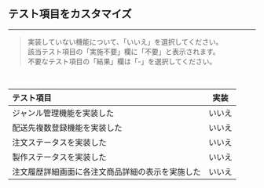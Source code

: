 <h2>テスト項目をカスタマイズ</h2>

- - - -
>  実装していない機能について、「いいえ」を選択してください。	
該当テスト項目の「実施不要」欄に「不要」と表示されます。	
不要なテスト項目の「結果」欄は「-」を選択してください。	

<br>

| テスト項目                       | 実装 |
| :----------------------------------------------- | :-----: |
| ジャンル管理機能を実装した                       | いいえ |
| 配送先複数登録機能を実装した                     | いいえ |
| 注文ステータスを実装した                         | いいえ |
| 製作ステータスを実装した                         | いいえ |
| 注文履歴詳細画面に各注文商品詳細の表示を実施した | いいえ |